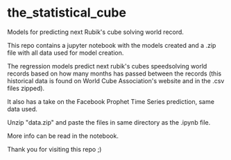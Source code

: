 # the_statistical_cube
Models for predicting next Rubik's cube solving world record.

This repo contains a jupyter notebook with the models created and a .zip file with all data used for model creation.

The regression models predict next rubik's cubes speedsolving world records based on how many months has passed between the records (this historical data is found on World Cube Association's website and in the .csv files zipped).

It also has a take on the Facebook Prophet Time Series prediction, same data used.

Unzip "data.zip" and paste the files in same directory as the .ipynb file.

More info can be read in the notebook.

Thank you for visiting this repo ;)
